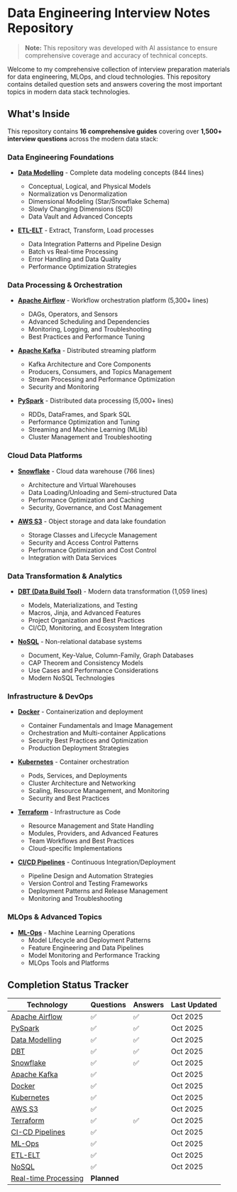 # Data Engineering Interview Notes Repository

> **Note:** This repository was developed with AI assistance to ensure comprehensive coverage and accuracy of technical concepts.

Welcome to my comprehensive collection of interview preparation materials for data engineering, MLOps, and cloud technologies. This repository contains detailed question sets and answers covering the most important topics in modern data stack technologies.

## What's Inside

This repository contains **16 comprehensive guides** covering over **1,500+ interview questions** across the modern data stack:

### Data Engineering Foundations
- **[Data Modelling](Data-Modelling.md)** - Complete data modeling concepts (844 lines)
  - Conceptual, Logical, and Physical Models
  - Normalization vs Denormalization
  - Dimensional Modeling (Star/Snowflake Schema)
  - Slowly Changing Dimensions (SCD)
  - Data Vault and Advanced Concepts

- **[ETL-ELT](ETL-ELT.md)** - Extract, Transform, Load processes
  - Data Integration Patterns and Pipeline Design
  - Batch vs Real-time Processing
  - Error Handling and Data Quality
  - Performance Optimization Strategies

### Data Processing & Orchestration
- **[Apache Airflow](Apache-Airflow.md)** - Workflow orchestration platform (5,300+ lines)
  - DAGs, Operators, and Sensors
  - Advanced Scheduling and Dependencies
  - Monitoring, Logging, and Troubleshooting
  - Best Practices and Performance Tuning

- **[Apache Kafka](Apache-Kafka.md)** - Distributed streaming platform
  - Kafka Architecture and Core Components
  - Producers, Consumers, and Topics Management
  - Stream Processing and Performance Optimization
  - Security and Monitoring

- **[PySpark](PySpark.md)** - Distributed data processing (5,000+ lines)
  - RDDs, DataFrames, and Spark SQL
  - Performance Optimization and Tuning
  - Streaming and Machine Learning (MLlib)
  - Cluster Management and Troubleshooting

### Cloud Data Platforms
- **[Snowflake](Snowflake.md)** - Cloud data warehouse (766 lines)
  - Architecture and Virtual Warehouses
  - Data Loading/Unloading and Semi-structured Data
  - Performance Optimization and Caching
  - Security, Governance, and Cost Management

- **[AWS S3](AWS-S3.md)** - Object storage and data lake foundation
  - Storage Classes and Lifecycle Management
  - Security and Access Control Patterns
  - Performance Optimization and Cost Control
  - Integration with Data Services

### Data Transformation & Analytics
- **[DBT (Data Build Tool)](DBT.md)** - Modern data transformation (1,059 lines)
  - Models, Materializations, and Testing
  - Macros, Jinja, and Advanced Features
  - Project Organization and Best Practices
  - CI/CD, Monitoring, and Ecosystem Integration

- **[NoSQL](NoSQL.md)** - Non-relational database systems
  - Document, Key-Value, Column-Family, Graph Databases
  - CAP Theorem and Consistency Models
  - Use Cases and Performance Considerations
  - Modern NoSQL Technologies

### Infrastructure & DevOps
- **[Docker](Docker.md)** - Containerization and deployment
  - Container Fundamentals and Image Management
  - Orchestration and Multi-container Applications
  - Security Best Practices and Optimization
  - Production Deployment Strategies

- **[Kubernetes](Kubernetes.md)** - Container orchestration
  - Pods, Services, and Deployments
  - Cluster Architecture and Networking
  - Scaling, Resource Management, and Monitoring
  - Security and Best Practices

- **[Terraform](Terraform.md)** - Infrastructure as Code
  - Resource Management and State Handling
  - Modules, Providers, and Advanced Features
  - Team Workflows and Best Practices
  - Cloud-specific Implementations

- **[CI/CD Pipelines](CI-CD-Pipelines.md)** - Continuous Integration/Deployment
  - Pipeline Design and Automation Strategies
  - Version Control and Testing Frameworks
  - Deployment Patterns and Release Management
  - Monitoring and Troubleshooting

### MLOps & Advanced Topics
- **[ML-Ops](ML-Ops.md)** - Machine Learning Operations
  - Model Lifecycle and Deployment Patterns
  - Feature Engineering and Data Pipelines
  - Model Monitoring and Performance Tracking
  - MLOps Tools and Platforms

## Completion Status Tracker

| Technology | Questions |  Answers  | Last Updated |
|------------|-----------|-----------|--------------|
| [Apache Airflow](Apache-Airflow.md) | ✅ | ✅ | Oct 2025 | 
| [PySpark](PySpark.md) | ✅ | ✅ | Oct 2025 | 
| [Data Modelling](Data-Modelling.md) | ✅ | ✅ | Oct 2025 | 
| [DBT](DBT.md) | ✅ | ✅ | Oct 2025 | 
| [Snowflake](Snowflake.md) | ✅ | ✅ | Oct 2025 | 
| [Apache Kafka](Apache-Kafka.md) | ✅ |  | Oct 2025 | 
| [Docker](Docker.md) | ✅ |  | Oct 2025 |
| [Kubernetes](Kubernetes.md) | ✅ |  | Oct 2025 |
| [AWS S3](AWS-S3.md) | ✅ |  | Oct 2025 |
| [Terraform](Terraform.md) | ✅ | ✅ | Oct 2025 |
| [CI-CD Pipelines](CI-CD-Pipelines.md) | ✅ |  | Oct 2025 |
| [ML-Ops](ML-Ops.md) | ✅ |  | Oct 2025 |
| [ETL-ELT](ETL-ELT.md) | ✅ |  | Oct 2025 |
| [NoSQL](NoSQL.md) | ✅ |  | Oct 2025 |
| [Real-time Processing](Real-time-Processing.md) | **Planned** |  |  |
